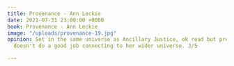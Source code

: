 ```yaml
---
title: Provenance - Ann Leckie
date: 2021-07-31 23:00:00 +0000
book: Provenance - Ann Leckie
image: "/uploads/provenance-19.jpg"
opinion: Set in the same universe as Ancillary Justice, ok read but predictable and
  doesn't do a good job connecting to her wider universe. 3/5

---
```

